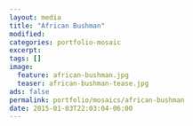 ```yaml
---
layout: media
title: "African Bushman"
modified:
categories: portfolio-mosaic
excerpt:
tags: []
image:
  feature: african-bushman.jpg
  teaser: african-bushman-tease.jpg
ads: false 
permalink: portfolio/mosaics/african-bushman
date: 2015-01-03T22:03:04-06:00
---
```


